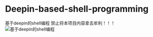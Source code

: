 # Deepin-based-shell-programming
基于deepin的shell编程
禁止将本项目内容拿去牟利！！！
![基于deepin的shell编程](https://github.com/user-attachments/assets/5765239b-8c39-4b8d-bd0a-577d00ab5dea)

